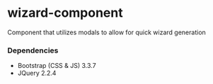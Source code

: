 # wizard-component
Component that utilizes modals to allow for quick wizard generation

### Dependencies
* Bootstrap (CSS & JS) 3.3.7
* JQuery 2.2.4
